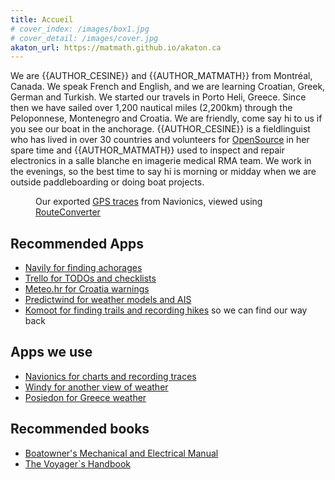 ```yaml
---
title: Accueil
# cover_index: /images/box1.jpg
# cover_detail: /images/cover.jpg
akaton_url: https://matmath.github.io/akaton.ca
---
```


<p>We are {{AUTHOR_CESINE}} and {{AUTHOR_MATMATH}} from Montréal, Canada. We speak French and English, and we are learning Croatian, Greek, German and Turkish. We started our travels in Porto Heli, Greece. Since then we have sailed over 1,200 nautical miles (2,200km) through the Peloponnese, Montenegro and Croatia. We are friendly, come say hi to us if you see our boat in the anchorage. {{AUTHOR_CESINE}} is a fieldlinguist who has lived in over 30 countries and volunteers for <a href="http://github.com/cesine" data-type="URL" data-id="http://github.com/cesine">OpenSource</a> in her spare time and {{AUTHOR_MATMATH}} used to inspect and repair electronics in a salle blanche en imagerie medical RMA team. We work in the evenings, so the best time to say hi is morning or midday when we are outside paddleboarding or doing boat projects.</p>

<figure class="wp-block-image size-large">
<img src="{{ akaton_url }}/images/2022-trace.png" alt="" class="wp-image-221"/>
<figcaption class="wp-element-caption">Our exported <a href="https://drive.google.com/file/d/1AJh8o5PqCwSffShAjM11Wmbqt5Fb_HXb/view?usp=share_link">GPS traces</a> from Navionics, viewed using <a href="https://www.routeconverter.com/home/fr" data-type="URL" data-id="https://www.routeconverter.com/home/fr">RouteConverter</a>
</figcaption>
</figure>

<h2>Recommended Apps</h2>

<ul>
<li>
<a href="https://navily.com/">Navily for finding achorages</a>
</li>
<li>
<a href="https://trello.com/">Trello for TODOs and checklists</a>
</li>
<li>
<a href="https://meteo.hr/naslovnica-upozorenja.php?lang=en&amp;tab=upozorenja">Meteo.hr for Croatia warnings</a>
</li>
<li>
<a href="https://www.predictwind.com/?lang=fr">Predictwind for weather models and AIS</a>
</li>
<li>
<a href="https://www.komoot.com/">Komoot for finding trails and recording hikes</a>&nbsp;so we can find our way back</li>
</ul>

<h2>Apps we use</h2>

<ul>
<li>
<a href="https://www.navionics.com/">Navionics for charts and recording traces</a>
</li>
<li>
<a href="https://www.windy.com/37.328/23.152?36.828,23.152,8">Windy for another view of weather</a>
</li>
<li>
<a href="https://poseidon.hcmr.gr/">Posiedon for Greece weather</a>
</li>
</ul>
<h2>Recommended books</h2>
<ul>
<li>
<a href="https://www.amazon.com/Boatowners-Mechanical-Electrical-Manual-Essential/dp/0071432388">
</a>
<a href="https://www.amazon.com/Boatowners-Mechanical-Electrical-Manual-Essential-ebook/dp/B006QA720O/ref=tmm_kin_swatch_0?_encoding=UTF8&amp;qid=&amp;sr=" target="_blank" rel="noreferrer noopener">Boatowner's Mechanical and Electrical Manual</a>
</li>
<li>
<a href="https://www.amazon.com/Voyagers-Handbook-Essential-Guide-Cruising-ebook/dp/B0072UO1VA/ref=sr_1_1?crid=24UHLRP80325F&amp;keywords=the+voyagers+handbook&amp;qid=1672623022&amp;s=digital-text&amp;sprefix=the+voyagers+handbook%2Cdigital-text%2C62&amp;sr=1-1" target="_blank" rel="noreferrer noopener">The Voyager`s Handbook</a>
</li>
</ul>
